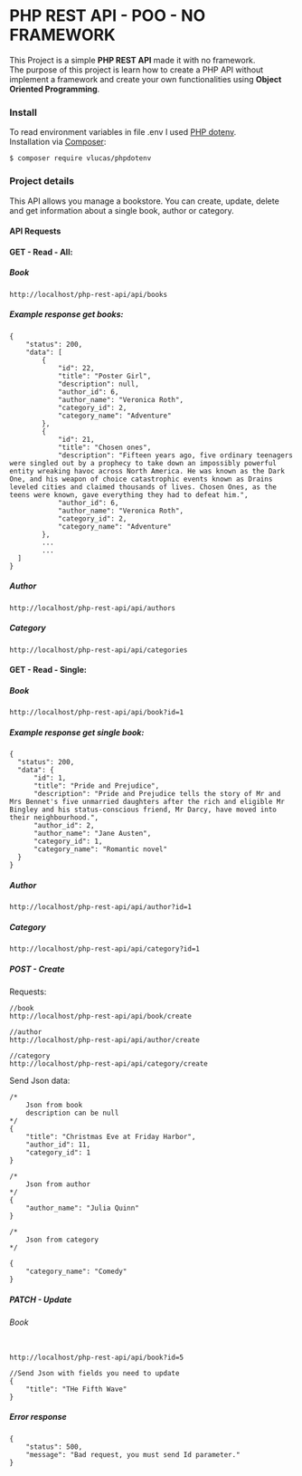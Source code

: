 # PHP REST API - POO - NO FRAMEWORK

This Project is a simple **PHP REST API** made it with no framework.<br>
The purpose of this project is learn how to create a PHP API without implement a framework and create your own functionalities using **Object Oriented Programming**.
<br>

### Install

To read environment variables in file .env I used [PHP dotenv](https://github.com/vlucas/phpdotenv). <br> 
Installation via [Composer](https://getcomposer.org/):

```
$ composer require vlucas/phpdotenv
```

### Project details

This API allows you manage a bookstore. You can create, update, delete and get information about a single book, author or category.

#### API Requests

#### GET - Read - All:
##### Book
```
http://localhost/php-rest-api/api/books
```
##### Example response get books:
```
{
    "status": 200,
    "data": [
        {
            "id": 22,
            "title": "Poster Girl",
            "description": null,
            "author_id": 6,
            "author_name": "Veronica Roth",
            "category_id": 2,
            "category_name": "Adventure"
        },
        {
            "id": 21,
            "title": "Chosen ones",
            "description": "Fifteen years ago, five ordinary teenagers were singled out by a prophecy to take down an impossibly powerful entity wreaking havoc across North America. He was known as the Dark One, and his weapon of choice catastrophic events known as Drains leveled cities and claimed thousands of lives. Chosen Ones, as the teens were known, gave everything they had to defeat him.",
            "author_id": 6,
            "author_name": "Veronica Roth",
            "category_id": 2,
            "category_name": "Adventure"
        },
        ...
        ...
  ]
}
```
##### Author
```
http://localhost/php-rest-api/api/authors
```
##### Category
```
http://localhost/php-rest-api/api/categories
```
#### GET - Read - Single:
##### Book
```
http://localhost/php-rest-api/api/book?id=1
```
##### Example response get single book:
```
{
  "status": 200,
  "data": {
      "id": 1,
      "title": "Pride and Prejudice",
      "description": "Pride and Prejudice tells the story of Mr and Mrs Bennet's five unmarried daughters after the rich and eligible Mr Bingley and his status-conscious friend, Mr Darcy, have moved into their neighbourhood.",
      "author_id": 2,
      "author_name": "Jane Austen",
      "category_id": 1,
      "category_name": "Romantic novel"
  }
}  
```
##### Author
```
http://localhost/php-rest-api/api/author?id=1
```
##### Category
```
http://localhost/php-rest-api/api/category?id=1
```

##### POST - Create

Requests:

```
//book
http://localhost/php-rest-api/api/book/create

//author
http://localhost/php-rest-api/api/author/create

//category
http://localhost/php-rest-api/api/category/create

```
Send Json data:

```
/*
    Json from book
    description can be null
*/
{
    "title": "Christmas Eve at Friday Harbor",
    "author_id": 11,
    "category_id": 1
}

/*
    Json from author
*/
{
    "author_name": "Julia Quinn"
}

/*
    Json from category
*/

{
    "category_name": "Comedy"
}

```
##### PATCH - Update
###### Book

```

http://localhost/php-rest-api/api/book?id=5

//Send Json with fields you need to update
{
    "title": "THe Fifth Wave"
}

```

##### Error response

```
{
    "status": 500,
    "message": "Bad request, you must send Id parameter."
}
```










